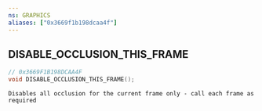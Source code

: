 ```yaml
---
ns: GRAPHICS
aliases: ["0x3669f1b198dcaa4f"]
---
```

## DISABLE_OCCLUSION_THIS_FRAME

```c
// 0x3669F1B198DCAA4F
void DISABLE_OCCLUSION_THIS_FRAME();
```

```
Disables all occlusion for the current frame only - call each frame as required
```

